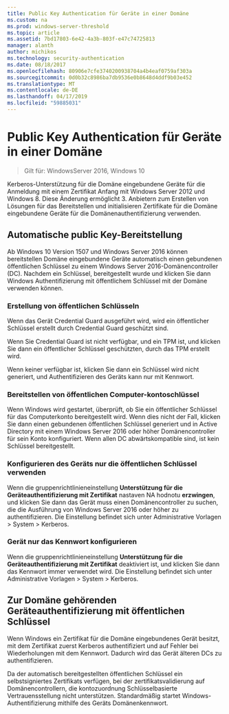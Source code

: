```yaml
---
title: Public Key Authentication für Geräte in einer Domäne
ms.custom: na
ms.prod: windows-server-threshold
ms.topic: article
ms.assetid: 7bd17803-6e42-4a3b-803f-e47c74725813
manager: alanth
author: michikos
ms.technology: security-authentication
ms.date: 08/18/2017
ms.openlocfilehash: 80906e7cfe3740200938704a4b4eaf0759af303a
ms.sourcegitcommit: 0d0b32c8986ba7db9536e0b8648d4ddf9b03e452
ms.translationtype: MT
ms.contentlocale: de-DE
ms.lasthandoff: 04/17/2019
ms.locfileid: "59885031"
---
```

# <a name="domain-joined-device-public-key-authentication"></a>Public Key Authentication für Geräte in einer Domäne

>Gilt für: WindowsServer 2016, Windows 10

Kerberos-Unterstützung für die Domäne eingebundene Geräte für die Anmeldung mit einem Zertifikat Anfang mit Windows Server 2012 und Windows 8. Diese Änderung ermöglicht 3. Anbietern zum Erstellen von Lösungen für das Bereitstellen und initialisieren Zertifikate für die Domäne eingebundene Geräte für die Domänenauthentifizierung verwenden. 

## <a name="automatic-public-key-provisioning"></a>Automatische public Key-Bereitstellung

Ab Windows 10 Version 1507 und Windows Server 2016 können bereitstellen Domäne eingebundene Geräte automatisch einen gebundenen öffentlichen Schlüssel zu einem Windows Server 2016-Domänencontroller (DC). Nachdem ein Schlüssel, bereitgestellt wurde und klicken Sie dann Windows Authentifizierung mit öffentlichem Schlüssel mit der Domäne verwenden können.

### <a name="public-key-generation"></a>Erstellung von öffentlichen Schlüsseln
Wenn das Gerät Credential Guard ausgeführt wird, wird ein öffentlicher Schlüssel erstellt durch Credential Guard geschützt sind. 

Wenn Sie Credential Guard ist nicht verfügbar, und ein TPM ist, und klicken Sie dann ein öffentlicher Schlüssel geschützten, durch das TPM erstellt wird. 

Wenn keiner verfügbar ist, klicken Sie dann ein Schlüssel wird nicht generiert, und Authentifizieren des Geräts kann nur mit Kennwort.

### <a name="provisioning-computer-account-public-key"></a>Bereitstellen von öffentlichen Computer-kontoschlüssel
Wenn Windows wird gestartet, überprüft, ob Sie ein öffentlicher Schlüssel für das Computerkonto bereitgestellt wird. Wenn dies nicht der Fall, klicken Sie dann einen gebundenen öffentlichen Schlüssel generiert und in Active Directory mit einem Windows Server 2016 oder höher Domänencontroller für sein Konto konfiguriert. Wenn allen DC abwärtskompatible sind, ist kein Schlüssel bereitgestellt.

### <a name="configuring-device-to-only-use-public-key"></a>Konfigurieren des Geräts nur die öffentlichen Schlüssel verwenden
Wenn die gruppenrichtlinieneinstellung **Unterstützung für die Geräteauthentifizierung mit Zertifikat** nastaven NA hodnotu **erzwingen**, und klicken Sie dann das Gerät muss einen Domänencontroller zu suchen, die die Ausführung von Windows Server 2016 oder höher zu authentifizieren. Die Einstellung befindet sich unter Administrative Vorlagen > System > Kerberos.

### <a name="configuring-device-to-only-use-password"></a>Gerät nur das Kennwort konfigurieren
Wenn die gruppenrichtlinieneinstellung **Unterstützung für die Geräteauthentifizierung mit Zertifikat** deaktiviert ist, und klicken Sie dann das Kennwort immer verwendet wird. Die Einstellung befindet sich unter Administrative Vorlagen > System > Kerberos.

## <a name="domain-joined-device-authentication-using-public-key"></a>Zur Domäne gehörenden Geräteauthentifizierung mit öffentlichen Schlüssel
Wenn Windows ein Zertifikat für die Domäne eingebundenes Gerät besitzt, mit dem Zertifikat zuerst Kerberos authentifiziert und auf Fehler bei Wiederholungen mit dem Kennwort. Dadurch wird das Gerät älteren DCs zu authentifizieren.

Da der automatisch bereitgestellten öffentlichen Schlüssel ein selbstsigniertes Zertifikats verfügen, bei der zertifikatsvalidierung auf Domänencontrollern, die kontozuordnung Schlüsselbasierte Vertrauensstellung nicht unterstützen. Standardmäßig startet Windows-Authentifizierung mithilfe des Geräts Domänenkennwort.


